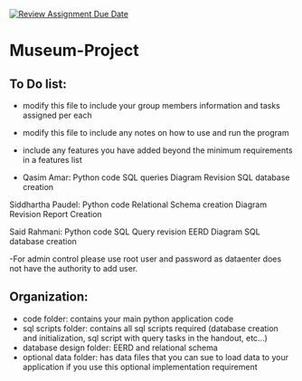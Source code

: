 [![Review Assignment Due Date](https://classroom.github.com/assets/deadline-readme-button-24ddc0f5d75046c5622901739e7c5dd533143b0c8e959d652212380cedb1ea36.svg)](https://classroom.github.com/a/M_swVJkI)
# Museum-Project
## To Do list:
- modify this file to include your group members information and tasks assigned per each
- modify this file to include any notes on how to use and run the program
- include any features you have added beyond the minimum requirements in a features list

- Qasim Amar:
Python code
SQL queries 
Diagram Revision
SQL database creation

Siddhartha Paudel:
Python code
Relational Schema creation
Diagram Revision
Report Creation

Said Rahmani:
Python code
SQL Query revision
EERD Diagram
SQL database creation

-For admin control please use root user and password as dataenter does not have the authority to add user.

## Organization:
- code folder: contains your main python application code
- sql scripts folder: contains all sql scripts required (database creation and initialization, sql script with query tasks in the handout, etc...)
- database design folder: EERD and relational schema
- optional data folder: has data files that you can sue to load data to your application if you use this optional implementation requirement
